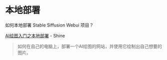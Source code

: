 # 本地部署

如何本地部署 Stable Siffusion Webui 项目？

[AI绘图入门之本地部署](https://blog.shineyu.cn/stable-diffusion-webui-deploy.html) - Shine

> 如何在自己的电脑上，部署一个AI绘图的网站，并使用它绘制出自己想要的图片。